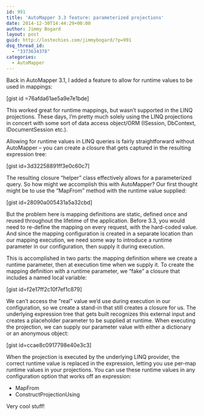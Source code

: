```yaml
---
id: 991
title: 'AutoMapper 3.3 feature: parameterized projections'
date: 2014-12-30T14:44:29+00:00
author: Jimmy Bogard
layout: post
guid: http://lostechies.com/jimmybogard/?p=991
dsq_thread_id:
  - "3373634378"
categories:
  - AutoMapper
---
```

Back in AutoMapper 3.1, I added a feature to allow for runtime values to be used in mappings:

[gist id =76afda61ae5a9e7e1bde]

This worked great for runtime mappings, but wasn’t supported in the LINQ projections. These days, I’m pretty much solely using the LINQ projections in concert with some sort of data access object/ORM (ISession, DbContext, IDocumentSession etc.).

Allowing for runtime values in LINQ queries is fairly straightforward without AutoMapper – you can create a closure that gets captured in the resulting expression tree:

[gist id=3d32258891ff3e0c60c7]

The resulting closure “helper” class effectively allows for a parameterized query. So how might we accomplish this with AutoMapper? Our first thought might be to use the “MapFrom” method with the runtime value supplied:

[gist id=28090a005431a5a32cbd]

But the problem here is mapping definitions are static, defined once and reused throughout the lifetime of the application. Before 3.3, you would need to re-define the mapping on every request, with the hard-coded value. And since the mapping configuration is created in a separate location than our mapping execution, we need some way to introduce a runtime parameter in our configuration, then supply it during execution.

This is accomplished in two parts: the mapping definition where we create a runtime parameter, then at execution time when we supply it. To create the mapping definition with a runtime parameter, we “fake” a closure that includes a named local variable:

[gist id=f2e17ff2c10f7ef1c879]

We can’t access the “real” value we’d use during execution in our configuration, so we create a stand-in that still creates a closure for us. The underlying expression tree that gets built recognizes this external input and creates a placeholder parameter to be supplied at runtime. When executing the projection, we can supply our parameter value with either a dictionary or an anonymous object:

[gist id=ccae8c0917798e40e3c3]

When the projection is executed by the underlying LINQ provider, the correct runtime value is replaced in the expression, letting you use per-map runtime values in your projections. You can use these runtime values in any configuration option that works off an expression:

  * MapFrom
  * ConstructProjectionUsing

Very cool stuff!